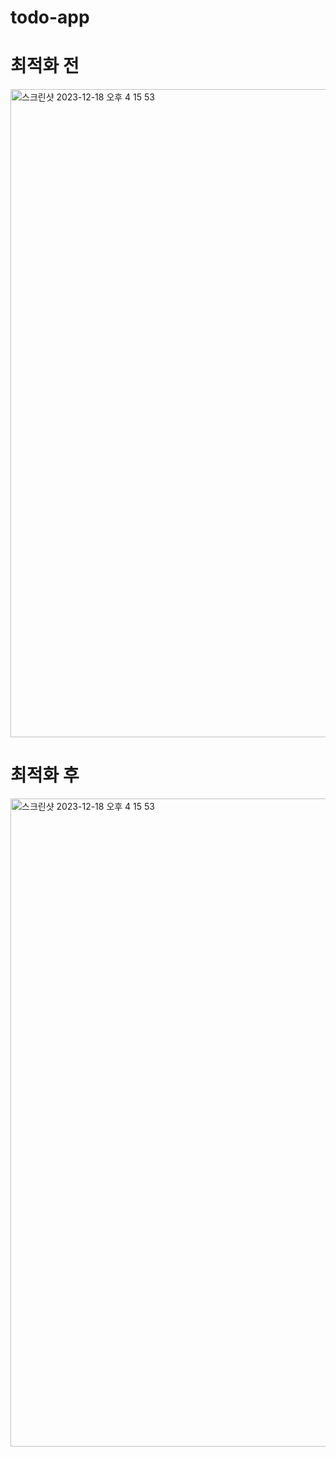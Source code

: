 # todo-app

# 최적화 전
<img width="1037" alt="스크린샷 2023-12-18 오후 4 15 53" src="https://github.com/hezelNut00/todo-app/assets/153392297/1b738eb1-9fad-4993-a22e-246fcf00846b">

# 최적화 후
<img width="1037" alt="스크린샷 2023-12-18 오후 4 15 53" src="https://github.com/hezelNut00/todo-app/assets/153392297/5d273c02-2ed1-4aaf-b9ce-c574b769a8a7">
